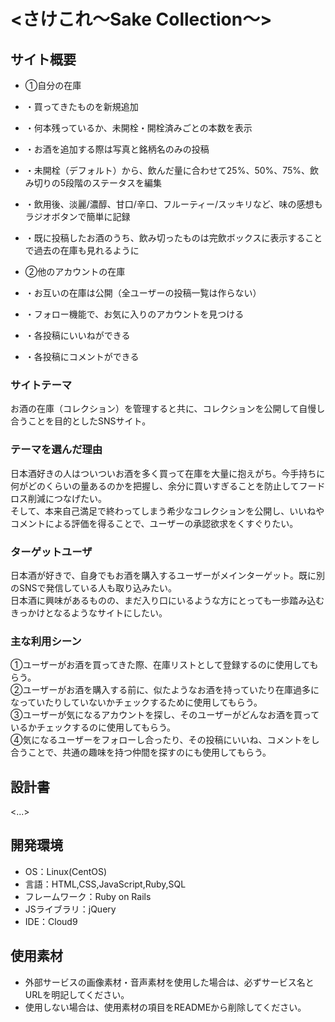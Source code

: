 # <さけこれ〜Sake Collection〜>

## サイト概要

- ①自分の在庫
- ・買ってきたものを新規追加
- ・何本残っているか、未開栓・開栓済みごとの本数を表示
- ・お酒を追加する際は写真と銘柄名のみの投稿
- ・未開栓（デフォルト）から、飲んだ量に合わせて25%、50%、75%、飲み切りの5段階のステータスを編集
- ・飲用後、淡麗/濃醇、甘口/辛口、フルーティー/スッキリなど、味の感想もラジオボタンで簡単に記録
- ・既に投稿したお酒のうち、飲み切ったものは完飲ボックスに表示することで過去の在庫も見れるように

- ②他のアカウントの在庫
- ・お互いの在庫は公開（全ユーザーの投稿一覧は作らない）
- ・フォロー機能で、お気に入りのアカウントを見つける
- ・各投稿にいいねができる
- ・各投稿にコメントができる

### サイトテーマ
お酒の在庫（コレクション）を管理すると共に、コレクションを公開して自慢し合うことを目的としたSNSサイト。

### テーマを選んだ理由
日本酒好きの人はついついお酒を多く買って在庫を大量に抱えがち。今手持ちに何がどのくらいの量あるのかを把握し、余分に買いすぎることを防止してフードロス削減につなげたい。  
そして、本来自己満足で終わってしまう希少なコレクションを公開し、いいねやコメントによる評価を得ることで、ユーザーの承認欲求をくすぐりたい。

### ターゲットユーザ
日本酒が好きで、自身でもお酒を購入するユーザーがメインターゲット。既に別のSNSで発信している人も取り込みたい。  
日本酒に興味があるものの、まだ入り口にいるような方にとっても一歩踏み込むきっかけとなるようなサイトにしたい。

### 主な利用シーン
①ユーザーがお酒を買ってきた際、在庫リストとして登録するのに使用してもらう。  
②ユーザーがお酒を購入する前に、似たようなお酒を持っていたり在庫過多になっていたりしていないかチェックするために使用してもらう。  
③ユーザーが気になるアカウントを探し、そのユーザーがどんなお酒を買っているかチェックするのに使用してもらう。  
④気になるユーザーをフォローし合ったり、その投稿にいいね、コメントをし合うことで、共通の趣味を持つ仲間を探すのにも使用してもらう。  

## 設計書
<...>

## 開発環境
- OS：Linux(CentOS)
- 言語：HTML,CSS,JavaScript,Ruby,SQL
- フレームワーク：Ruby on Rails
- JSライブラリ：jQuery
- IDE：Cloud9

## 使用素材
- 外部サービスの画像素材・音声素材を使用した場合は、必ずサービス名とURLを明記してください。
- 使用しない場合は、使用素材の項目をREADMEから削除してください。